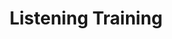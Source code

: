 ---
layout: page
title: Listening Training
sections:
  - type: "single"
    title: "pema-quote"
  - type: "single"
    title: "listening-training-authetic-connection"
  - type: "double"
    title: "listening-training-benefits"
  - type: "single"
    title: "listening-training-education"
  - type: "single"
    title: "listening-training-training"
  - type: "message-box"
    title: "post-training"
  - type: "single"
    title: "apply"
---